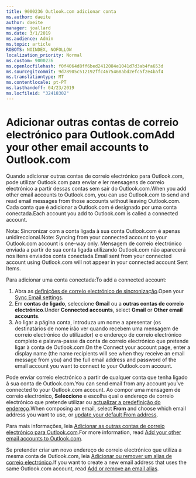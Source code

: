 ```yaml
---
title: 9000236 Outlook.com adicionar conta
ms.author: daeite
author: daeite
manager: joallard
ms.date: 3/1/2019
ms.audience: Admin
ms.topic: article
ROBOTS: NOINDEX, NOFOLLOW
localization_priority: Normal
ms.custom: 9000236
ms.openlocfilehash: f0f4064d8ff6bed2412084e1041d7d3ab4fa653d
ms.sourcegitcommit: 9d78905c512192ffc4675468abd2efc5f2e4baf4
ms.translationtype: MT
ms.contentlocale: pt-PT
ms.lasthandoff: 04/23/2019
ms.locfileid: "32418302"
---
```

# <a name="add-your-other-email-accounts-to-outlookcom"></a><span data-ttu-id="54550-102">Adicionar outras contas de correio electrónico para Outlook.com</span><span class="sxs-lookup"><span data-stu-id="54550-102">Add your other email accounts to Outlook.com</span></span>

<span data-ttu-id="54550-103">Quando adicionar outras contas de correio electrónico para Outlook.com, pode utilizar Outlook.com para enviar e ler mensagens de correio electrónico a partir dessas contas sem sair do Outlook.com.</span><span class="sxs-lookup"><span data-stu-id="54550-103">When you add other email accounts to Outlook.com, you can use Outlook.com to send and read email messages from those accounts without leaving Outlook.com.</span></span> <span data-ttu-id="54550-104">Cada conta que é adicionar a Outlook.com é designado por uma conta conectada.</span><span class="sxs-lookup"><span data-stu-id="54550-104">Each account you add to Outlook.com is called a connected account.</span></span>

<span data-ttu-id="54550-105">Nota: Sincronizar com a conta ligada à sua conta Outlook.com é apenas unidireccional.</span><span class="sxs-lookup"><span data-stu-id="54550-105">Note: Syncing from your connected account to your Outlook.com account is one-way only.</span></span> <span data-ttu-id="54550-106">Mensagem de correio electrónico enviada a partir de sua conta ligada utilizando Outlook.com não aparecerá nos itens enviados conta conectada.</span><span class="sxs-lookup"><span data-stu-id="54550-106">Email sent from your connected account using Outlook.com will not appear in your connected account Sent Items.</span></span>

<span data-ttu-id="54550-107">Para adicionar uma conta conectada:</span><span class="sxs-lookup"><span data-stu-id="54550-107">To add a connected account:</span></span>

1. <span data-ttu-id="54550-108">Abra as [definições de correio electrónico de sincronização](https://go.microsoft.com/fwlink/?linkid=875264).</span><span class="sxs-lookup"><span data-stu-id="54550-108">Open your [Sync Email settings](https://go.microsoft.com/fwlink/?linkid=875264).</span></span>
2. <span data-ttu-id="54550-109">Em **contas de ligado**, seleccione **Gmail** ou a **outras contas de correio electrónico**.</span><span class="sxs-lookup"><span data-stu-id="54550-109">Under **Connected accounts**, select **Gmail** or **Other email accounts**.</span></span>
3. <span data-ttu-id="54550-110">Ao ligar a página conta, introduza um nome a apresentar (os destinatários de nome irão ver quando recebem uma mensagem de correio electrónico do utilizador) e o endereço de correio electrónico completo e palavra-passe da conta de correio electrónico que pretende ligar à conta de Outlook.com.</span><span class="sxs-lookup"><span data-stu-id="54550-110">On the Connect your account page, enter a display name (the name recipients will see when they receive an email message from you) and the full email address and password of the email account you want to connect to your Outlook.com account.</span></span>

<span data-ttu-id="54550-111">Pode enviar correio electrónico a partir de qualquer conta que tenha ligado à sua conta de Outlook.com.</span><span class="sxs-lookup"><span data-stu-id="54550-111">You can send email from any account you've connected to your Outlook.com account.</span></span> <span data-ttu-id="54550-112">Ao compor uma mensagem de correio electrónico, **Seleccione** e escolha qual o endereço de correio electrónico que pretende utilizar ou [actualizar a predefinição do endereço](https://go.microsoft.com/fwlink/?linkid=875264).</span><span class="sxs-lookup"><span data-stu-id="54550-112">When composing an email, select **From** and choose which email address you want to use, or [update your default From address](https://go.microsoft.com/fwlink/?linkid=875264).</span></span>

<span data-ttu-id="54550-113">Para mais informações, leia [Adicionar as outras contas de correio electrónico para Outlook.com](https://support.office.com/article/c5224df4-5885-4e79-91ba-523aa743f0ba).</span><span class="sxs-lookup"><span data-stu-id="54550-113">For more information, read [Add your other email accounts to Outlook.com](https://support.office.com/article/c5224df4-5885-4e79-91ba-523aa743f0ba).</span></span>

<span data-ttu-id="54550-114">Se pretender criar um novo endereço de correio electrónico que utiliza a mesma conta de Outlook.com, leia [Adicionar ou remover um alias de correio electrónico](https://support.office.com/article/459b1989-356d-40fa-a689-8f285b13f1f2).</span><span class="sxs-lookup"><span data-stu-id="54550-114">If you want to create a new email address that uses the same Outlook.com account, read [Add or remove an email alias](https://support.office.com/article/459b1989-356d-40fa-a689-8f285b13f1f2).</span></span>